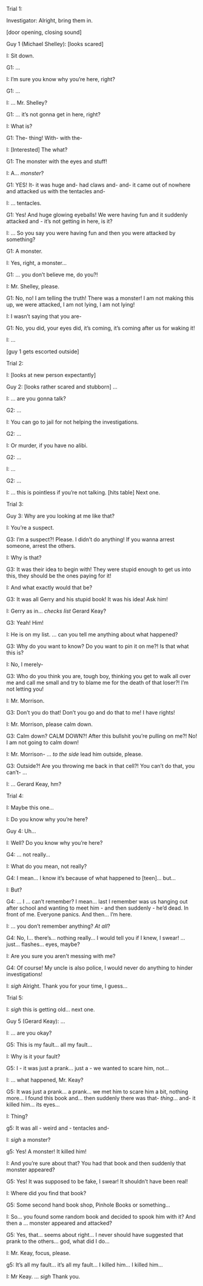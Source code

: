 

Trial 1:

Investigator: Alright, bring them in.

[door opening, closing sound]

Guy 1 (Michael Shelley): [looks scared] 

I: Sit down.

G1: …

I: I’m sure you know why you’re here, right?

G1: … 

I: … Mr. Shelley?

G1: … it’s not gonna get in here, right?  
  
I: What is?  
  
G1: The- thing! With- with the-  
  
I: [Interested] The what?  
  
G1: The monster with the eyes and stuff!  
  
I: A… *monster*?  
  
G1: YES! It- it was huge and- had claws and- and- it came out of nowhere and attacked us with the tentacles and-  
  
I: … tentacles.  
  
G1: Yes! And huge glowing eyeballs! We were having fun and it suddenly attacked and - it’s not getting in here, is it?  
  
I: … So you say you were having fun and then you were attacked by something?  
  
G1: A monster.  
  
I: Yes, right, a monster…  
  
G1: … you don’t believe me, do you?!  
  
I: Mr. Shelley, please.  
  
G1: No, no! I am telling the truth! There was a monster! I am not making this up, we were attacked, I am not lying, I am not lying!  
  
I: I wasn’t saying that you are-  
  
G1: No, you did, your eyes did, it’s coming, it’s coming after us for waking it!  
  
I: …  
  
[guy 1 gets escorted outside]

  


Trial 2:

  

I: [looks at new person expectantly]  
  
Guy 2: [looks rather scared and stubborn] …

I: … are you gonna talk?  
  
G2: …

I: You can go to jail for not helping the investigations.  
  
G2: …  
  
I: Or murder, if you have no alibi.  
  
G2: …  
  
I: …

G2: …  
  
I: … this is pointless if you’re not talking. [hits table] Next one. 

  


Trial 3: 

  

Guy 3: Why are you looking at me like that?  
  
I: You’re a suspect.  
  
G3: I’m a suspect?! Please. I didn’t do anything! If you wanna arrest someone, arrest the others. 

I: Why is that?  
  
G3: It was their idea to begin with! They were stupid enough to get us into this, they should be the ones paying for it! 

I: And what exactly would that be?  
  
G3: It was all Gerry and his stupid book! It was his idea! Ask him!

I: Gerry as in… *checks list* Gerard Keay?  
  
G3: Yeah! Him!  
  
I: He is on my list. … can you tell me anything about what happened?  
  
G3: Why do you want to know? Do you want to pin it on me?! Is that what this is?  
  
I: No, I merely-  
  
G3: Who do you think you are, tough boy, thinking you get to walk all over me and call me small and try to blame me for the death of that loser?! I’m not letting you!  
  
I: Mr. Morrison.  
  
G3: Don’t you do that! Don’t you go and do that to me! I have rights!  
  
I: Mr. Morrison, please calm down. 

G3: Calm down? CALM DOWN?! After this bullshit you’re pulling on me?! No! I am not going to calm down!  
  
I: Mr. Morrison- … *to the side* lead him outside, please.  
  
G3: Outside?! Are you throwing me back in that cell?! You can’t do that, you can’t- …

I: … Gerard Keay, hm? 

  

Trial 4: 

  

I: Maybe this one… 

I: Do you know why you’re here?

Guy 4: Uh…

I: Well? Do you know why you’re here?
  
G4: … not really…

I: What do you mean, not really?

G4: I mean… I know it’s because of what happened to [teen]… but…

I: But?  
  
G4: … I … can’t remember? I mean… last I remember was us hanging out after school and wanting to meet him - and then suddenly - he’d dead. In front of me. Everyone panics. And then… I’m here.  
  
I: … you don’t remember anything? *At all*?  
  
G4: No, I… there’s… nothing really… I would tell you if I knew, I swear! … just… flashes… eyes, maybe? 

I: Are you sure you aren’t messing with me?  
  
G4: Of course! My uncle is also police, I would never do anything to hinder investigations!

I: *sigh* Alright. Thank you for your time, I guess…

  

Trial 5:

  

I: *sigh* this is getting old… next one.  
  
Guy 5 (Gerard Keay): …  
  
I: … are you okay?  
  
G5: This is my fault… all my fault…  
  
I: Why is it your fault?  
  
G5: I - it was just a prank… just a - we wanted to scare him, not… 

I: … what happened, Mr. Keay?

G5: It was just a prank… a prank… we met him to scare him a bit, nothing more… I found this book and… then suddenly there was that- *thing*… and- it killed him… its eyes…

I: Thing?  
  
g5: It was all - weird and - tentacles and-  
  
I: *sigh* a monster?  
  
g5: Yes! A monster! It killed him!  
  
I: And you’re sure about that? You had that book and then suddenly that monster appeared?  
  
G5: Yes! It was supposed to be fake, I swear! It shouldn’t have been real! 

I: Where did you find that book?  
  
G5: Some second hand book shop, Pinhole Books or something…  
  
I: So… you found some random book and decided to spook him with it? And then a … monster appeared and attacked? 

G5: Yes, that… seems about right… I never should have suggested that prank to the others… god, what did I do…

I: Mr. Keay, focus, please.  
  
g5: It’s all my fault… it’s all my fault… I killed him… I killed him…

I: Mr Keay. … *sigh* Thank you.